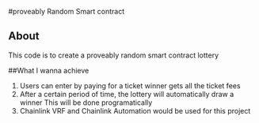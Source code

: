 #proveably Random Smart contract

## About

This code is to create a proveably random smart contract lottery

##What I wanna achieve

1. Users can enter by paying for a ticket
  winner gets all the ticket fees
2. After a certain period of time, the lottery will automatically draw a winner
  This will be done programatically
3. Chainlink VRF and Chainlink Automation would be used for this project
